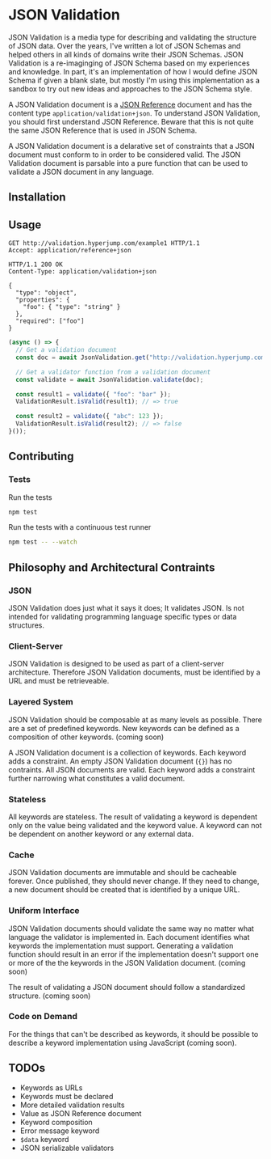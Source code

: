 JSON Validation
===============

JSON Validation is a media type for describing and validating the structure of
JSON data. Over the years, I've written a lot of JSON Schemas and helped others
in all kinds of domains write their JSON Schemas. JSON Validation is a
re-imaginging of JSON Schema based on my experiences and knowledge. In part,
it's an implementation of how I would define JSON Schema if given a blank slate,
but mostly I'm using this implementation as a sandbox to try out new ideas and
approaches to the JSON Schema style.

A JSON Validation document is a [JSON Reference](https://github.com/jdesrosiers/json-reference)
document and has the content type `application/validation+json`. To understand
JSON Validation, you should first understand JSON Reference. Beware that this is
not quite the same JSON Reference that is used in JSON Schema.

A JSON Validation document is a delarative set of constraints that a JSON
document must conform to in order to be considered valid. The JSON Validation
document is parsable into a pure function that can be used to validate a JSON
document in any language.

Installation
------------

Usage
-----

```http
GET http://validation.hyperjump.com/example1 HTTP/1.1
Accept: application/reference+json
```

```http
HTTP/1.1 200 OK
Content-Type: application/validation+json

{
  "type": "object",
  "properties": {
    "foo": { "type": "string" }
  },
  "required": ["foo"]
}
```

```javascript
(async () => {
  // Get a validation document
  const doc = await JsonValidation.get("http://validation.hyperjump.com/example1");

  // Get a validator function from a validation document
  const validate = await JsonValidation.validate(doc);

  const result1 = validate({ "foo": "bar" });
  ValidationResult.isValid(result1); // => true

  const result2 = validate({ "abc": 123 });
  ValidationResult.isValid(result2); // => false
}());
```

Contributing
------------

### Tests

Run the tests

```bash
npm test
```

Run the tests with a continuous test runner
```bash
npm test -- --watch
```

Philosophy and Architectural Contraints
---------------------------------------

### JSON

JSON Validation does just what it says it does; It validates JSON. Is not
intended for validating programming language specific types or data structures.

### Client-Server

JSON Validation is designed to be used as part of a client-server architecture.
Therefore JSON Validation documents, must be identified by a URL and must be
retrieveable.

### Layered System

JSON Validation should be composable at as many levels as possible. There are a
set of predefined keywords. New keywords can be defined as a composition of
other keywords. (coming soon)

A JSON Validation document is a collection of keywords. Each keyword adds a
constraint. An empty JSON Validation document (`{}`) has no contraints. All JSON
documents are valid. Each keyword adds a constraint further narrowing what
constitutes a valid document.

### Stateless

All keywords are stateless. The result of validating a keyword is dependent
only on the value being validated and the keyword value. A keyword can not be
dependent on another keyword or any external data.

### Cache

JSON Validation documents are immutable and should be cacheable forever. Once
published, they should never change. If they need to change, a new document
should be created that is identified by a unique URL.

### Uniform Interface

JSON Validation documents should validate the same way no matter what language
the validator is implemented in. Each document identifies what keywords the
implementation must support. Generating a validation function should result in
an error if the implementation doesn't support one or more of the the keywords
in the JSON Validation document. (coming soon)

The result of validating a JSON document should follow a standardized structure.
(coming soon)

### Code on Demand

For the things that can't be described as keywords, it should be possible to
describe a keyword implementation using JavaScript (coming soon).

TODOs
-----

* Keywords as URLs
* Keywords must be declared
* More detailed validation results
* Value as JSON Reference document
* Keyword composition
* Error message keyword
* `$data` keyword
* JSON serializable validators
